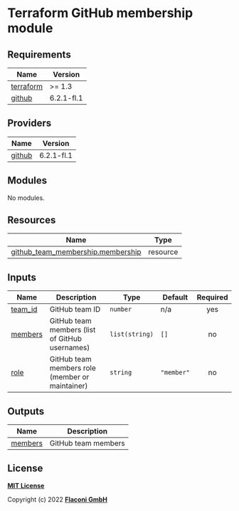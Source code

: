 # Terraform GitHub membership module

<!-- BEGINNING OF PRE-COMMIT-TERRAFORM DOCS HOOK -->
## Requirements

| Name | Version |
|------|---------|
| <a name="requirement_terraform"></a> [terraform](#requirement\_terraform) | >= 1.3 |
| <a name="requirement_github"></a> [github](#requirement\_github) | 6.2.1-fl.1 |

## Providers

| Name | Version |
|------|---------|
| <a name="provider_github"></a> [github](#provider\_github) | 6.2.1-fl.1 |

## Modules

No modules.

## Resources

| Name | Type |
|------|------|
| [github_team_membership.membership](https://registry.terraform.io/providers/flaconi/github/6.2.1-fl.1/docs/resources/team_membership) | resource |

## Inputs

| Name | Description | Type | Default | Required |
|------|-------------|------|---------|:--------:|
| <a name="input_team_id"></a> [team\_id](#input\_team\_id) | GitHub team ID | `number` | n/a | yes |
| <a name="input_members"></a> [members](#input\_members) | GitHub team members (list of GitHub usernames) | `list(string)` | `[]` | no |
| <a name="input_role"></a> [role](#input\_role) | GitHub team members role (member or maintainer) | `string` | `"member"` | no |

## Outputs

| Name | Description |
|------|-------------|
| <a name="output_members"></a> [members](#output\_members) | GitHub team members |

<!-- END OF PRE-COMMIT-TERRAFORM DOCS HOOK -->


## License

**[MIT License](../../LICENSE)**

Copyright (c) 2022 **[Flaconi GmbH](https://github.com/flaconi)**
